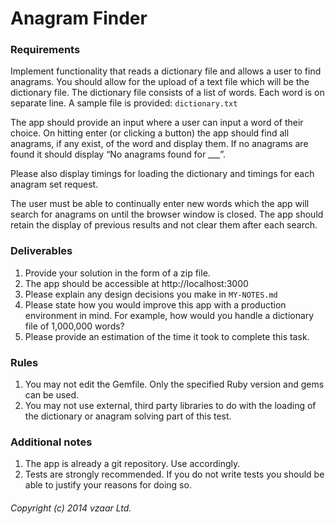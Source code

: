 # Anagram Finder

### Requirements

Implement functionality that reads a dictionary file and allows a user to find anagrams. You should allow for the upload of a text file which will be the dictionary file. The dictionary file consists of a list of words. Each word is on separate line. A sample file is provided: `dictionary.txt`

The app should provide an input where a user can input a word of their choice. On hitting enter (or clicking a button) the app should find all anagrams, if any exist, of the word and display them. If no anagrams are found it should display “No anagrams found for ___”.Please also display timings for loading the dictionary and timings for each anagram set request.The user must be able to continually enter new words which the app will search for anagrams on until the browser window is closed. The app should retain the display of previous results and not clear them after each search.### Deliverables

1. Provide your solution in the form of a zip file.
2. The app should be accessible at http://localhost:3000
3. Please explain any design decisions you make in `MY-NOTES.md`
4. Please state how you would improve this app with a production environment in mind. For example, how would you handle a dictionary file of 1,000,000 words?
5. Please provide an estimation of the time it took to complete this task.### Rules
1. You may not edit the Gemfile. Only the specified Ruby version and gems can be used.2. You may not use external, third party libraries to do with the loading of the dictionary or anagram solving part of this test.### Additional notes
1. The app is already a git repository. Use accordingly.2. Tests are strongly recommended. If you do not write tests you should be able to justify your reasons for doing so.

###### Copyright (c) 2014 vzaar Ltd.

 